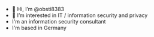 - 👋 Hi, I’m @obsti8383
- 👀 I’m interested in IT / information security and privacy
- I'm an information security consultant
- I'm based in Germany
